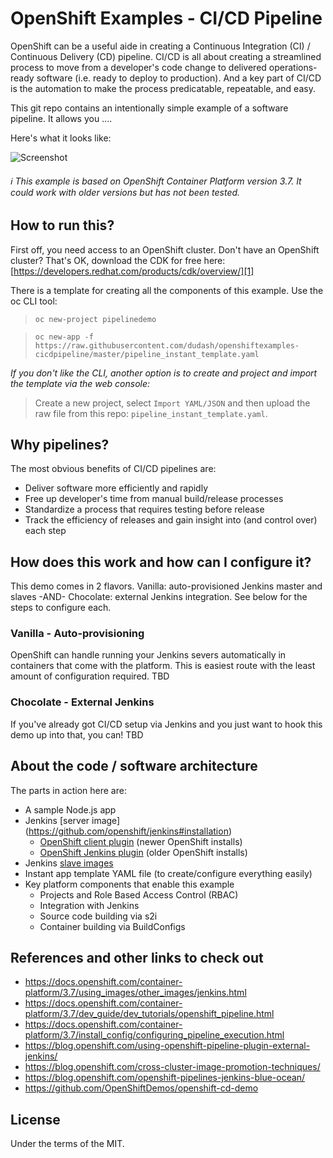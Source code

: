 # OpenShift Examples - CI/CD Pipeline
OpenShift can be a useful aide in creating a Continuous Integration (CI) / Continuous Delivery (CD) pipeline.  CI/CD is all about creating a streamlined process to move from a developer's code change to delivered operations-ready software (i.e. ready to deploy to production).  And a key part of CI/CD is the automation to make the process predicatable, repeatable, and easy.

This git repo contains an intentionally simple example of a software pipeline.  It allows you ....

Here's what it looks like:

![Screenshot](./.screens/ocppipeline.gif)

###### :information_source: This example is based on OpenShift Container Platform version 3.7.  It could work with older versions but has not been tested.


## How to run this?
First off, you need access to an OpenShift cluster.  Don't have an OpenShift cluster?  That's OK, download the CDK for free here: [https://developers.redhat.com/products/cdk/overview/][1]

There is a template for creating all the components of this example. Use the oc CLI tool:
 > `oc new-project pipelinedemo `

 > `oc new-app -f https://raw.githubusercontent.com/dudash/openshiftexamples-cicdpipeline/master/pipeline_instant_template.yaml`

*If you don't like the CLI, another option is to create and project and import the template via the web console:*
 > Create a new project, select `Import YAML/JSON` and then upload the raw file from this repo: `pipeline_instant_template.yaml`.

## Why pipelines?
The most obvious benefits of CI/CD pipelines are:
* Deliver software more efficiently and rapidly
* Free up developer's time from manual build/release processes
* Standardize a process that requires testing before release
* Track the efficiency of releases and gain insight into (and control over) each step


## How does this work and how can I configure it?
This demo comes in 2 flavors. Vanilla: auto-provisioned Jenkins master and slaves -AND- Chocolate: external Jenkins integration.  See below for the steps to configure each.

### Vanilla - Auto-provisioning
OpenShift can handle running your Jenkins severs automatically in containers that come with the platform.  This is easiest route with the least amount of configuration required.
TBD

### Chocolate - External Jenkins
If you've already got CI/CD setup via Jenkins and you just want to hook this demo up into that, you can!
TBD


## About the code / software architecture
The parts in action here are:
* A sample Node.js app
* Jenkins [server image] (https://github.com/openshift/jenkins#installation)
	* [OpenShift client plugin](https://github.com/openshift/jenkins-client-plugin) (newer OpenShift installs)
	* [OpenShift Jenkins plugin](https://github.com/openshift/jenkins-plugin) (older OpenShift installs)
* Jenkins [slave images](https://access.redhat.com/containers/#/search/jenkins%2520slave)
* Instant app template YAML file (to create/configure everything easily)
* Key platform components that enable this example
	* Projects and Role Based Access Control (RBAC)
	* Integration with Jenkins
	* Source code building via s2i
	* Container building via BuildConfigs


## References and other links to check out
* https://docs.openshift.com/container-platform/3.7/using_images/other_images/jenkins.html
* https://docs.openshift.com/container-platform/3.7/dev_guide/dev_tutorials/openshift_pipeline.html
* https://docs.openshift.com/container-platform/3.7/install_config/configuring_pipeline_execution.html
* https://blog.openshift.com/using-openshift-pipeline-plugin-external-jenkins/
* https://blog.openshift.com/cross-cluster-image-promotion-techniques/
* https://blog.openshift.com/openshift-pipelines-jenkins-blue-ocean/
* https://github.com/OpenShiftDemos/openshift-cd-demo


## License
Under the terms of the MIT.

[1]: https://developers.redhat.com/products/cdk/overview/

